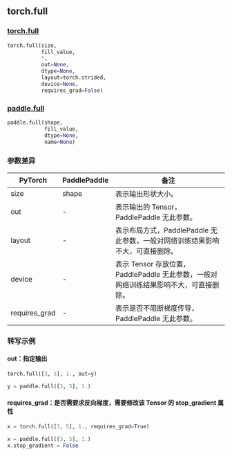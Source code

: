## torch.full

### [torch.full](https://pytorch.org/docs/stable/generated/torch.full.html?highlight=full#torch.full)
```python
torch.full(size,
           fill_value,
           *,
           out=None,
           dtype=None,
           layout=torch.strided,
           device=None,
           requires_grad=False)
```

### [paddle.full](https://www.paddlepaddle.org.cn/documentation/docs/zh/api/paddle/full_cn.html#full)
```python
paddle.full(shape,
            fill_value,
            dtype=None,
            name=None)
```


### 参数差异
| PyTorch       | PaddlePaddle | 备注                                                   |
| ------------- | ------------ | ------------------------------------------------------ |
| size          | shape        | 表示输出形状大小。                                     |
| out           | -            | 表示输出的 Tensor，PaddlePaddle 无此参数。               |
| layout        | -            | 表示布局方式，PaddlePaddle 无此参数，一般对网络训练结果影响不大，可直接删除。                   |
| device        | -            | 表示 Tensor 存放位置，PaddlePaddle 无此参数，一般对网络训练结果影响不大，可直接删除。                   |
| requires_grad | -            | 表示是否不阻断梯度传导，PaddlePaddle 无此参数。 |


### 转写示例
#### out：指定输出
```python
torch.full([3, 5], 1., out=y)
```

```python
y = paddle.full([3, 5], 1.)
```

#### requires_grad：是否需要求反向梯度，需要修改该 Tensor 的 stop_gradient 属性
```python
x = torch.full([3, 5], 1., requires_grad=True)
```

```python
x = paddle.full([3, 5], 1.)
x.stop_gradient = False
```
